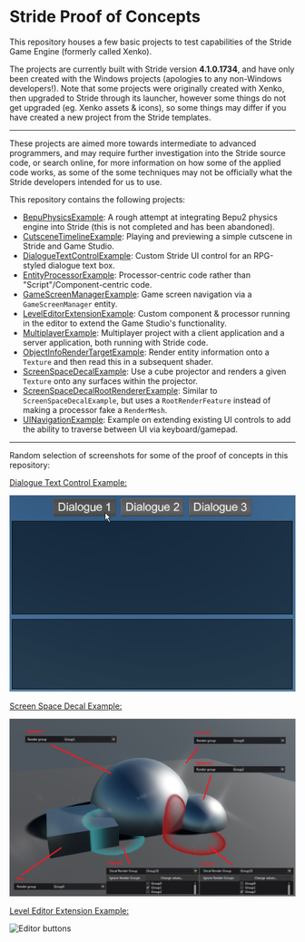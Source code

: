 # Stride Proof of Concepts

This repository houses a few basic projects to test capabilities of the Stride Game Engine (formerly called Xenko).

The projects are currently built with Stride version **4.1.0.1734**, and have only been created with the Windows projects (apologies to any non-Windows developers!).
Note that some projects were originally created with Xenko, then upgraded to Stride through its launcher, however some things do not get upgraded (eg. Xenko assets & icons), so some things may differ if you have created a new project from the Stride templates.

---

These projects are aimed more towards intermediate to advanced programmers, and may require further investigation into the Stride source code, or search online, for more information on how some of the applied code works, as some of the some techniques may not be officially what the Stride developers intended for us to use.

This repository contains the following projects:
* [BepuPhysicsExample](BepuPhysicsExample): A rough attempt at integrating Bepu2 physics engine into Stride (this is not completed and has been abandoned).
* [CutsceneTimelineExample](CutsceneTimelineExample): Playing and previewing a simple cutscene in Stride and Game Studio.
* [DialogueTextControlExample](DialogueTextControlExample): Custom Stride UI control for an RPG-styled dialogue text box.
* [EntityProcessorExample](EntityProcessorExample): Processor-centric code rather than "Script"/Component-centric code.
* [GameScreenManagerExample](GameScreenManagerExample): Game screen navigation via a `GameScreenManager` entity.
* [LevelEditorExtensionExample](LevelEditorExtensionExample): Custom component & processor running in the editor to extend the Game Studio's functionality.
* [MultiplayerExample](MultiplayerExample): Multiplayer project with a client application and a server application, both running with Stride code.
* [ObjectInfoRenderTargetExample](ObjectInfoRenderTargetExample): Render entity information onto a `Texture` and then read this in a subsequent shader.
* [ScreenSpaceDecalExample](ScreenSpaceDecalExample): Use a cube projector and renders a given `Texture` onto any surfaces within the projector.
* [ScreenSpaceDecalRootRendererExample](ScreenSpaceDecalRootRendererExample): Similar to `ScreenSpaceDecalExample`, but uses a `RootRenderFeature` instead of making a processor fake a `RenderMesh`.
* [UINavigationExample](UINavigationExample): Example on extending existing UI controls to add the ability to traverse between UI via keyboard/gamepad.

---

Random selection of screenshots for some of the proof of concepts in this repository:

[Dialogue Text Control Example:](DialogueTextControlExample)

![Example Dialogue](DialogueTextControlExample/images/dialogue1.gif)

[Screen Space Decal Example:](ScreenSpaceDecalExample)

![Render Stage](ScreenSpaceDecalExample/images/scene.png)

[Level Editor Extension Example:](LevelEditorExtensionExample)

![Editor buttons](LevelEditorExtensionExample/images/editor_buttons.gif)
